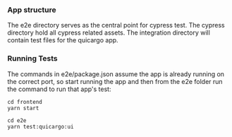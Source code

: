 ### App structure
The e2e directory serves as the central point for cypress test. The cypress directory hold all cypress related assets.
The integration directory will contain test files for the quicargo app.

### Running Tests
The commands in e2e/package.json assume the app is already running on the correct port, so start running the app and then from the e2e folder run the command to run that app's test:

```
cd frontend
yarn start

cd e2e
yarn test:quicargo:ui
```
